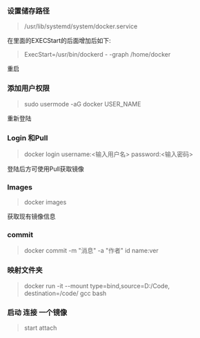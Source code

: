 ### 设置储存路径
> /usr/lib/systemd/system/docker.service

在里面的EXECStart的后面增加后如下:

> ExecStart=/usr/bin/dockerd - -graph /home/docker

重启

### 添加用户权限
> sudo usermode -aG docker USER_NAME

重新登陆
### Login 和Pull
> docker login
> username:<输入用户名>
> password:<输入密码>

登陆后方可使用Pull获取镜像
### Images
>docker images

获取现有镜像信息
### commit 
> docker commit -m "消息" -a "作者" id name:ver

### 映射文件夹
> docker run -it --mount type=bind,source=D:/Code, destination=/code/ gcc bash

### 启动 连接 一个镜像
> start  attach